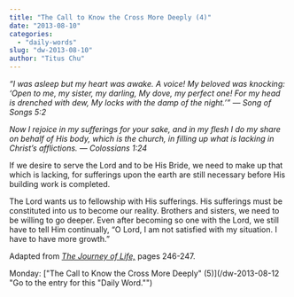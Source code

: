 ```yaml
---
title: "The Call to Know the Cross More Deeply (4)"
date: "2013-08-10"
categories: 
  - "daily-words"
slug: "dw-2013-08-10"
author: "Titus Chu"
---
```


_“I was asleep but my heart was awake. A voice! My beloved was knocking: ‘Open to me, my sister, my darling, My dove, my perfect one! For my head is drenched with dew, My locks with the damp of the night.’” — Song of Songs 5:2_

_Now I rejoice in my sufferings for your sake, and in my flesh I do my share on behalf of His body, which is the church, in filling up what is lacking in Christ’s afflictions._ _— Colossians 1:24_

If we desire to serve the Lord and to be His Bride, we need to make up that which is lacking, for sufferings upon the earth are still necessary before His building work is completed.

The Lord wants us to fellowship with His sufferings. His sufferings must be constituted into us to become our reality. Brothers and sisters, we need to be willing to go deeper. Even after becoming so one with the Lord, we still have to tell Him continually, “O Lord, I am not satisfied with my situation. I have to have more growth.”

Adapted from _[The Journey of Life,](/book-journey "Go to the listing for this book.")_ pages 246-247.

Monday: ["The Call to Know the Cross More Deeply" (5)](/dw-2013-08-12 "Go to the entry for this "Daily Word."")
